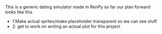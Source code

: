 This is a generic dating simulator made in RenPy so far our plan forward looks like this
<ul>
  <li>1:Make actual sprites/make placeholder transparent so we can see stuff</li>
  <li>2: get to work on writing an actual plot for this project</li>
</ul>

